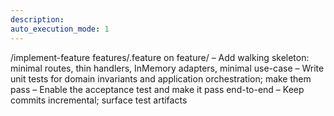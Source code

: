 ```yaml
---
description:
auto_execution_mode: 1
---
```


/implement-feature features/<slug>.feature on feature/<slug>
– Add walking skeleton: minimal routes, thin handlers, InMemory adapters, minimal use-case
– Write unit tests for domain invariants and application orchestration; make them pass
– Enable the acceptance test and make it pass end-to-end
– Keep commits incremental; surface test artifacts
